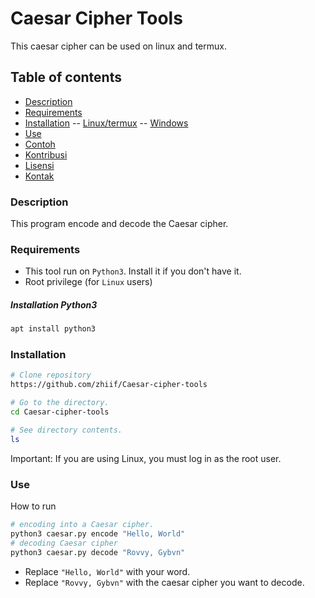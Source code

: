 # Caesar Cipher Tools
This caesar cipher can be used on linux and termux.

## Table of contents
- [Description](#description)
- [Requirements](#requirements)
- [Installation](#installation)
  -- [Linux/termux](#linux/termux)
  -- [Windows](#windows)
- [Use](#use)
- [Contoh](#contoh)
- [Kontribusi](#kontribusi)
- [Lisensi](#lisensi)
- [Kontak](#kontak)

### Description
This program encode and decode the Caesar cipher.

### Requirements
- This tool run on `Python3`. Install it if you don't have it.
- Root privilege (for `Linux` users)
##### Installation Python3
```bash
apt install python3
```

### Installation
```bash
# Clone repository
https://github.com/zhiif/Caesar-cipher-tools

# Go to the directory.
cd Caesar-cipher-tools

# See directory contents.
ls
```
Important: If you are using Linux, you must log in as the root user.
### Use
How to run
```bash
# encoding into a Caesar cipher.
python3 caesar.py encode "Hello, World"
# decoding Caesar cipher
python3 caesar.py decode "Rovvy, Gybvn"
```
* Replace ```"Hello, World"``` with your word.
* Replace ```"Rovvy, Gybvn"``` with the caesar cipher you want to decode.
